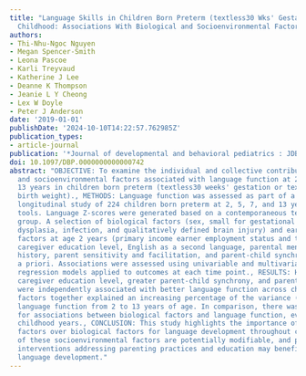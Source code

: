```yaml
---
title: "Language Skills in Children Born Preterm (textless30 Wks' Gestation) Throughout
  Childhood: Associations With Biological and Socioenvironmental Factors."
authors:
- Thi-Nhu-Ngoc Nguyen
- Megan Spencer-Smith
- Leona Pascoe
- Karli Treyvaud
- Katherine J Lee
- Deanne K Thompson
- Jeanie L Y Cheong
- Lex W Doyle
- Peter J Anderson
date: '2019-01-01'
publishDate: '2024-10-10T14:22:57.762985Z'
publication_types:
- article-journal
publication: '*Journal of developmental and behavioral pediatrics : JDBP*'
doi: 10.1097/DBP.0000000000000742
abstract: "OBJECTIVE: To examine the individual and collective contribution of biological
  and socioenvironmental factors associated with language function at 2, 5, 7, and
  13 years in children born preterm (textless30 weeks' gestation or textless1250 g
  birth weight)., METHODS: Language function was assessed as part of a prospective
  longitudinal study of 224 children born preterm at 2, 5, 7, and 13 years using age-appropriate
  tools. Language Z-scores were generated based on a contemporaneous term-born control
  group. A selection of biological factors (sex, small for gestational age, bronchopulmonary
  dysplasia, infection, and qualitatively defined brain injury) and early socioenvironmental
  factors at age 2 years (primary income earner employment status and type, primary
  caregiver education level, English as a second language, parental mental health
  history, parent sensitivity and facilitation, and parent-child synchrony) was chosen
  a priori. Associations were assessed using univariable and multivariable linear
  regression models applied to outcomes at each time point., RESULTS: Higher primary
  caregiver education level, greater parent-child synchrony, and parent sensitivity
  were independently associated with better language function across childhood. Socioenvironmental
  factors together explained an increasing percentage of the variance (9%-18%) in
  language function from 2 to 13 years of age. In comparison, there was little evidence
  for associations between biological factors and language function, even during early
  childhood years., CONCLUSION: This study highlights the importance of socioenvironmental
  factors over biological factors for language development throughout childhood. Some
  of these socioenvironmental factors are potentially modifiable, and parent-based
  interventions addressing parenting practices and education may benefit preterm children's
  language development."
---
```

